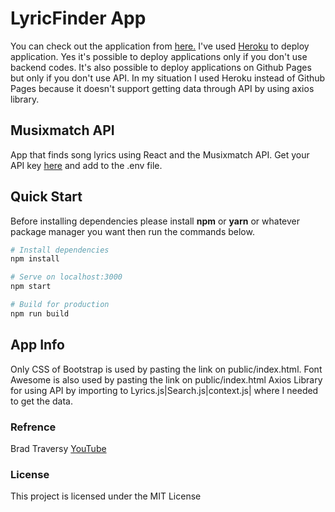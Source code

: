 # LyricFinder App
You can check out the application from <a href="https://umedzhon-2nd-react-app-update.herokuapp.com/">here.</a> I've used <a href="https://www.heroku.com/">Heroku</a> to deploy application. Yes it's possible to deploy applications only if you don't use backend codes. It's also possible to deploy applications on Github Pages but only if you don't use API. In my situation I used Heroku instead of Github Pages because it doesn't support getting data through API by using axios library.


## Musixmatch API

App that finds song lyrics using React and the Musixmatch API. Get your API key <a href="https://developer.musixmatch.com">here</a> and add to the .env file.


## Quick Start
Before installing dependencies please install **npm** or **yarn** or whatever package manager you want then run the commands below.

```bash
# Install dependencies
npm install

# Serve on localhost:3000
npm start

# Build for production
npm run build
```

## App Info
Only CSS of Bootstrap is used by pasting the link on public/index.html.
Font Awesome is also used by pasting the link on public/index.html
Axios Library for using API by importing to Lyrics.js|Search.js|context.js| where I needed to get the data.



### Refrence

Brad Traversy
[YouTube](https://www.youtube.com/channel/UC29ju8bIPH5as8OGnQzwJyA)

### License

This project is licensed under the MIT License
